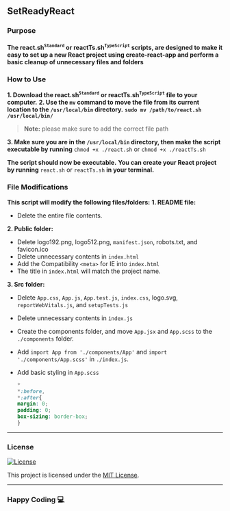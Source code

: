 ## SetReadyReact

### Purpose

#### The react.sh<sup>`Standard`</sup> or reactTs.sh<sup>`TypeScript`</sup> scripts, are designed to make it easy to set up a new React project using create-react-app and perform a basic cleanup of unnecessary files and folders

### How to Use

**1. Download the react.sh<sup>`Standard`</sup> or reactTs.sh<sup>`TypeScript`</sup> file to your computer.**
**2. Use the `mv` command to move the file from its current location to the `/usr/local/bin` directory.**
**`sudo mv /path/to/react.sh /usr/local/bin/`**

> **Note:** please make sure to add the correct file path

**3. Make sure you are in the `/usr/local/bin` directory, then make the script executable by running**
`chmod +x ./react.sh` or `chmod +x ./reactTs.sh`

**The script should now be executable.**
**You can create your React project by running** `react.sh` or `reactTs.sh` **in your terminal.**

### File Modifications

**This script will modify the following files/folders:**
**1. README file:**

- Delete the entire file contents.
  
**2. Public folder:**

- Delete logo192.png, logo512.png, `manifest.json`, robots.txt, and favicon.ico
- Delete unnecessary contents in `index.html`
- Add the Compatibility `<meta>` for IE into `index.html`
- The title in `index.html` will match the project name.
  
**3. Src folder:**

- Delete `App.css`, `App.js`, `App.test.js`, `index.css`, logo.svg, `reportWebVitals.js`, and `setupTests.js`
- Delete unnecessary contents in `index.js`
- Create the components folder, and move `App.jsx` and `App.scss` to the `./components` folder.
- Add `import App from './components/App'` and `import './components/App.scss'` in `./index.js`.
- Add basic styling in `App.scss`

  ```css
  *
  *:before,
  *:after{
  margin: 0;
  padding: 0;
  box-sizing: border-box;
  }
  ```
___

### License

[![License](https://img.shields.io/badge/License-MIT-blue.svg)](https://opensource.org/licenses/MIT)

This project is licensed under the [MIT License](LICENSE).


***

### Happy Coding 💻
